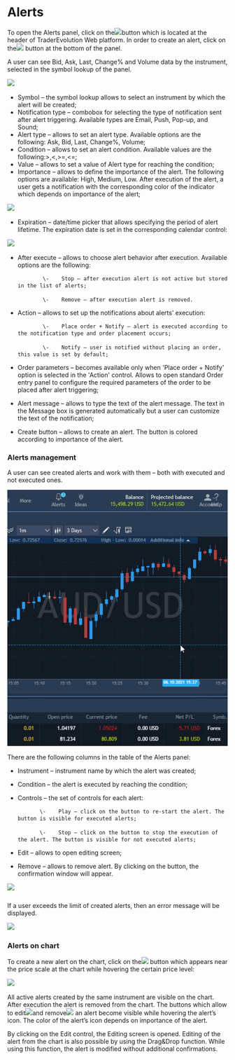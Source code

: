 # Alerts

To open the Alerts panel, click on the![](<../../.gitbook/assets/1 (26).png>)button which is located at the header of TraderEvolution Web platform. In order to create an alert, click on the![](<../../.gitbook/assets/2 (15).png>)
button at the bottom of the panel.

A user can see Bid, Ask, Last, Change% and Volume data by the instrument, selected in the symbol lookup of the panel.

![](../../.gitbook/assets/alerts.gif)

* Symbol – the symbol lookup allows to select an instrument by which the alert will be created;
* Notification type – combobox for selecting the type of notification sent after alert triggering. Available types are Email, Push, Pop-up, and Sound;
* Alert type – allows to set an alert type. Available options are the following: Ask, Bid, Last, Change%, Volume;
* Condition – allows to set an alert condition. Available values are the following:>,<,>=,<=;
* Value – allows to set a value of Alert type for reaching the condition;
* Importance – allows to define the importance of the alert. The following options are available: High, Medium, Low. After execution of the alert, a user gets a notification with the corresponding color of the indicator which depends on importance of the alert;

![](../../.gitbook/assets/screenshot\_8.png)

* Expiration – date/time picker that allows specifying the period of alert lifetime. The expiration date is set in the corresponding calendar control:

![](<../../.gitbook/assets/image (69).png>)

* After execute – allows to choose alert behavior after execution. Available options are the following:

              \-    Stop – after execution alert is not active but stored in the list of alerts;

              \-    Remove – after execution alert is removed.

* Action – allows to set up the notifications about alerts’ execution:

              \-    Place order + Notify – alert is executed according to the notification type and order placement occurs;

              \-    Notify – user is notified without placing an order, this value is set by default;

* Order parameters – becomes available only when 'Place order + Notify' option is selected in the 'Action' control. Allows to open standard Order entry panel to configure the required parameters of the order to be placed after alert triggering;
* Alert message – allows to type the text of the alert message. The text in the Message box is generated automatically but a user can customize the text of the notification;
* Create button – allows to create an alert. The button is colored according to importance of the alert.

### **Alerts management**

A user can see created alerts and work with them – both with executed and not executed ones.

![](../../.gitbook/assets/alerts-management.gif)

There are the following columns in the table of the Alerts panel:

* Instrument – instrument name by which the alert was created;
* Condition – the alert is executed by reaching the condition;
* Controls – the set of controls for each alert:

             \-    Play – click on the button to re-start the alert. The button is visible for executed alerts;

             \-    Stop – click on the button to stop the execution of the alert. The button is visible for not executed alerts;

* Edit – allows to open editing screen;
* Remove – allows to remove alert. By clicking on the button, the confirmation window will appear.

![](<../../.gitbook/assets/5 (33).png>)

### &#xD;

If a user exceeds the limit of created alerts, then an error message will be displayed.

![](<../../.gitbook/assets/desktop-web (1).png>)

### **Alerts on chart**

To create a new alert on the chart, click on the![](<../../.gitbook/assets/7 (1).png>)
button which appears near the price scale at the chart while hovering the certain price level:

![](../../.gitbook/assets/alerts-chart.gif)

All active alerts created by the same instrument are visible on the chart. After execution the alert is removed from the chart. The buttons which allow to edit![](<../../.gitbook/assets/9 (14).png>)and remove![](<../../.gitbook/assets/10 (11).png>)
an alert become visible while hovering the alert’s icon. The color of the alert’s icon depends on importance of the alert.

By clicking on the Edit control, the Editing screen is opened. Editing of the alert from the chart is also possible by using the Drag\&Drop function. While using this function, the alert is modified without additional confirmations.
